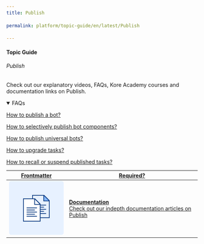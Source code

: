 ```yaml
---
title: Publish

permalink: platform/topic-guide/en/latest/Publish

---
```


#### Topic Guide
###### Publish

  Check out our explanatory videos, FAQs, Kore Academy courses and documentation links on Publish.

<details open>
  <summary>FAQs
  </summary>

  <a class="doc-link" target="_blank" href="https://developer.kore.ai/docs/bots/publish/publishing-bot/">
 
  How to publish a bot?

</a>

<a class="doc-link" target="_blank" href="https://developer.kore.ai/docs/bots/publish/publishing-bot/#Publishing_Tasks">
 
  How to selectively publish bot components?

</a>


<a class="doc-link" target="_blank" href="https://developer.kore.ai/docs/bots/advanced-topics/universal-bot/creating-a-universal-bot/#Step_6_Publishing">
 
  How to publish universal bots?

</a>
  
<a class="doc-link" target="_blank" href="https://developer.kore.ai/docs/bots/bot-builder-tool/dialog-task/managing-dialogs/#Upgrading_Tasks">
 
  How to upgrade tasks?

</a>

<a class="doc-link" target="_blank" href="https://developer.kore.ai/docs/bots/bot-builder-tool/dialog-task/managing-dialogs/#Deleting_and_Recalling_Tasks">
 
  How to recall or suspend published tasks?

</a>

</details>

<a class="doc-link" target="_blank" href="https://developer.kore.ai/docs/bots/publish/publishing-bot/">
 

| Frontmatter | Required? |
|-------------|-------------|
| ![alt text](images/docIcon.svg "Title") | **Documentation**  <br /> Check out our indepth documentation articles on Publish | 


</a>
